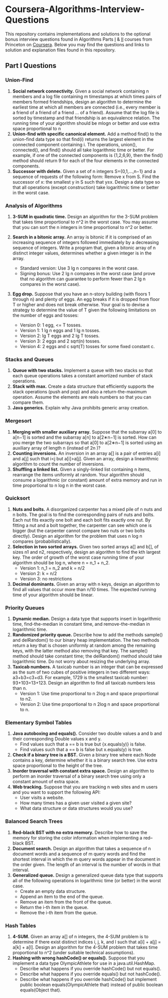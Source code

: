 # Coursera-Algorithms-Interview-Questions

This repository contains implementations and solutions to the optional bonus interview questions found in Algorithms Parts [I][1] & [II][2] courses from Princeton on [Coursera][3]. Below you may find the questions and links to solution and explanation files found in this repository. 

## Part I Questions

### Union-Find

1. **Social network connectivity.** Given a social network containing n members and a log file containing m timestamps at which times pairs of members formed friendships, design an algorithm to determine the earliest time at which all members are connected (i.e., every member is a friend of a friend of a friend ... of a friend). Assume that the log file is sorted by timestamp and that friendship is an equivalence relation. The running time of your algorithm should be mlogn or better and use extra space proportional to n
2. **Union-find with specific canonical element.** Add a method find() to the union-find data type so that find(i) returns the largest element in the connected component containing i. The operations, union(), connected(), and find() should all take logarithmic time or better. For example, if one of the connected components is {1,2,6,9}, then the find() method should return 9 for each of the four elements in the connected components.
3. **Successor with delete.** Given a set of n integers S={0,1,...,n−1} and a sequence of requests of the following form: Remove x from S. Find the successor of x: the smallest y in S such that y≥x. Design a data type so that all operations (except construction) take logarithmic time or better in the worst case.

### Analysis of Algorithms

1. **3-SUM in quadratic time.** Design an algorithm for the 3-SUM problem that takes time proportional to n^2 in the worst case. You may assume that you can sort the n integers in time proportional to n^2 or better.
2. **Search in a bitonic array.** An array is bitonic if it is comprised of an increasing sequence of integers followed immediately by a decreasing sequence of integers. Write a program that, given a bitonic array of n distinct integer values, determines whether a given integer is in the array.

    - Standard version: Use 3 lg n compares in the worst case.
    - Signing bonus: Use 2 lg n compares in the worst case (and prove that no algorithm can guarantee to perform fewer than 2 lg n compares in the worst case).
3. **Egg drop.** Suppose that you have an n-story building (with floors 1 through n) and plenty of eggs. An egg breaks if it is dropped from floor T or higher and does not break otherwise. Your goal is to devise a strategy to determine the value of T given the following limitations on the number of eggs and tosses:
    - Version 0: 1 egg, <= T tosses.
    - Version 1: 1 lg n eggs and 1 lg n tosses.
    - Version 2: lg T eggs and 2 lg T tosses.
    - Version 3: 2 eggs and 2 sqrt(n) tosses.
    - Version 4: 2 eggs and c sqrt(T) tosses for some fixed constant c.
    
### Stacks and Queues

1. **Queue with two stacks.** Implement a queue with two stacks so that each queue operations takes a constant amortized number of stack operations.
2. **Stack with max.** Create a data structure that efficiently supports the stack operations (push and pop) and also a return-the-maximum operation. Assume the elements are reals numbers so that you can compare them.
3. **Java generics.** Explain why Java prohibits generic array creation.

### Mergesort

1. **Merging with smaller auxiliary array.** Suppose that the subarray a[0] to a[n−1] is sorted and the subarray a[n] to a[2∗n−1] is sorted. How can you merge the two subarrays so that a[0] to a[2∗n−1] is sorted using an auxiliary array of length n (instead of 2n )?
2. **Counting inversions.** An inversion in an array a[] is a pair of entries a[i] and a[j] such that i<j but a[i]>a[j]. Given an array, design a linearithmic algorithm to count the number of inversions.
3. **Shuffling a linked list.** Given a singly-linked list containing n items, rearrange the items uniformly at random. Your algorithm should consume a logarithmic (or constant) amount of extra memory and run in time proportional to n log n in the worst case.

### Quicksort

1. **Nuts and bolts.** A disorganized carpenter has a mixed pile of n nuts and n bolts. The goal is to find the corresponding pairs of nuts and bolts. Each nut fits exactly one bolt and each bolt fits exactly one nut. By fitting a nut and a bolt together, the carpenter can see which one is bigger (but the carpenter cannot compare two nuts or two bolts directly). Design an algorithm for the problem that uses n log n compares (probabilistically).
2. **Selection in two sorted arrays.** Given two sorted arrays a[] and b[], of sizes n1 and n2, respectively, design an algorithm to find the kth largest key. The order of growth of the worst case running time of your algorithm should be log n, where n = n_1 + n_2.
    - Version 1: n_1 = n_2 and k = n/2
    - Version 2: k = n/2
    - Version 3: no restrictions
3. **Decimal dominants.** Given an array with n keys, design an algorithm to find all values that occur more than n/10 times. The expected running time of your algorithm should be linear.

### Priority Queues

1. **Dynamic median.** Design a data type that supports insert in logarithmic time, find-the-median in constant time, and remove-the-median in logarithmic time.
2. **Randomized priority queue.** Describe how to add the methods sample() and delRandom() to our binary heap implementation. The two methods return a key that is chosen uniformly at random among the remaining keys, with the latter method also removing that key. The sample() method should take constant time; the delRandom() method should take logarithmic time. Do not worry about resizing the underlying array.
3. **Taxicab numbers.** A taxicab number is an integer that can be expressed as the sum of two cubes of positive integers in two different ways: a3+b3=c3+d3. For example, 1729 is the smallest taxicab number: 93+103=13+123. Design an algorithm to find all taxicab numbers less than n.
    - Version 1: Use time proportional to n 2log n and space proportional to n2.
    - Version 2: Use time proportional to n 2log n and space proportional to n.
    
### Elementary Symbol Tables

1. **Java autoboxing and equals().** Consider two double values a and b and their corresponding Double values x and y. 
    - Find values such that a == b is true but {x.equals(y)} is false.
    - Find values such that a == b is false but x.equals(y) is true.
2. **Check if a binary tree is a BST.** Given a binary tree where each Node contains a key, determine whether it is a binary search tree. Use extra space proportional to the height of the tree.
3. **Inorder traversal with constant extra space.** Design an algorithm to perform an inorder traversal of a binary search tree using only a constant amount of extra space.
4. **Web tracking.** Suppose that you are tracking n web sites and m users and you want to support the following API:
    - User visits a website.
    - How many times has a given user visited a given site?
    - What data structure or data structures would you use?
    
### Balanced Search Trees

1. **Red–black BST with no extra memory.** Describe how to save the memory for storing the color information when implementing a red–black BST.
2. **Document search.** Design an algorithm that takes a sequence of n document words and a sequence of m query words and find the shortest interval in which the m query words appear in the document in the order given. The length of an interval is the number of words in that interval.
3. **Generalized queue.** Design a generalized queue data type that supports all of the following operations in logarithmic time (or better) in the worst case.
    - Create an empty data structure.
    - Append an item to the end of the queue.
    - Remove an item from the front of the queue.
    - Return the i-th item in the queue.
    - Remove the i-th item from the queue.

### Hash Tables

1. **4-SUM.** Given an array a[] of n integers, the 4-SUM problem is to determine if there exist distinct indices i, j, k, and l such that a[i] + a[j] = a[k] + a[l]. Design an algorithm for the 4-SUM problem that takes time proportional to n^2 (under suitable technical assumptions).
2. **Hashing with wrong hashCode() or equals().** Suppose that you implement a data type OlympicAthlete for use in a java.util.HashMap.
    - Describe what happens if you override hashCode() but not equals().
    - Describe what happens if you override equals() but not hashCode().
    - Describe what happens if you override hashCode() but implement public boolean equals(OlympicAthlete that) instead of public boolean equals(Object that).


[1]: https://www.coursera.org/learn/algorithms-part1 "Algorithms, Part I"
[2]: https://www.coursera.org/learn/algorithms-part2 "Algorithms, Part II"
[3]: https://www.coursera.org/ "Coursera"
